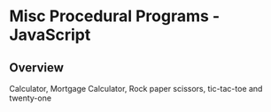 # Misc Procedural Programs - JavaScript

## Overview
Calculator, Mortgage Calculator, Rock paper scissors, tic-tac-toe and twenty-one